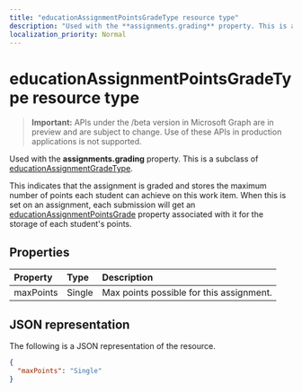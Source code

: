 ```yaml
---
title: "educationAssignmentPointsGradeType resource type"
description: "Used with the **assignments.grading** property. This is a subclass of educationAssignmentGradeType."
localization_priority: Normal
---
```


# educationAssignmentPointsGradeType resource type

> **Important:** APIs under the /beta version in Microsoft Graph are in preview and are subject to change. Use of these APIs in production applications is not supported.

Used with the **assignments.grading** property. This is a subclass of [educationAssignmentGradeType](educationassignmentgradetype.md).

This indicates that the assignment is graded and stores the maximum number of points each student can achieve on this work item. When this is set on an assignment, each submission will get
an [educationAssignmentPointsGrade](educationassignmentpointsgrade.md) property associated with it for the storage of each student's points.

## Properties
| Property	   | Type	|Description|
|:---------------|:--------|:----------|
|maxPoints|Single| Max points possible for this assignment.  |

## JSON representation

The following is a JSON representation of the resource.

<!-- {
  "blockType": "resource",
  "optionalProperties": [

  ],
  "@odata.type": "microsoft.graph.educationAssignmentPointsGradeType"
}-->

```json
{
  "maxPoints": "Single"
}

```

<!-- uuid: 8fcb5dbc-d5aa-4681-8e31-b001d5168d79
2015-10-25 14:57:30 UTC -->
<!-- {
  "type": "#page.annotation",
  "description": "educationAssignmentPointsGradeType resource",
  "keywords": "",
  "section": "documentation",
  "tocPath": ""
}-->
